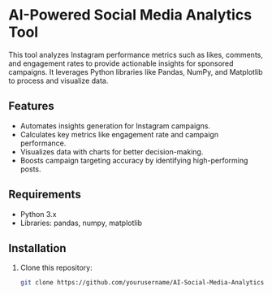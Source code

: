 # AI-Powered Social Media Analytics Tool

This tool analyzes Instagram performance metrics such as likes, comments, and engagement rates to provide actionable insights for sponsored campaigns. It leverages Python libraries like Pandas, NumPy, and Matplotlib to process and visualize data.

## Features
- Automates insights generation for Instagram campaigns.
- Calculates key metrics like engagement rate and campaign performance.
- Visualizes data with charts for better decision-making.
- Boosts campaign targeting accuracy by identifying high-performing posts.

## Requirements
- Python 3.x
- Libraries: pandas, numpy, matplotlib

## Installation
1. Clone this repository:
   ```bash
   git clone https://github.com/yourusername/AI-Social-Media-Analytics-Tool.git